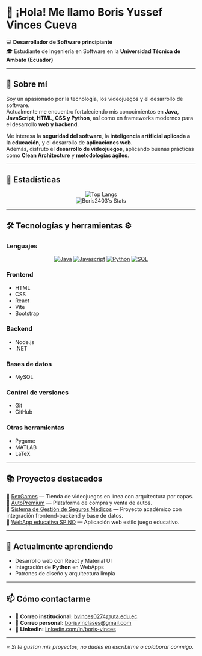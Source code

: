 # 👋 ¡Hola! Me llamo **Boris Yussef Vinces Cueva**

💻 **Desarrollador de Software principiante**  
🎓 Estudiante de Ingeniería en Software en la **Universidad Técnica de Ambato (Ecuador)**  

---

## 🚀 Sobre mí

Soy un apasionado por la tecnología, los videojuegos y el desarrollo de software.  
Actualmente me encuentro fortaleciendo mis conocimientos en **Java, JavaScript, HTML, CSS y Python**, así como en frameworks modernos para el desarrollo **web y backend**.  

Me interesa la **seguridad del software**, la **inteligencia artificial aplicada a la educación**, y el desarrollo de **aplicaciones web**.  
Además, disfruto el **desarrollo de videojuegos**, aplicando buenas prácticas como **Clean Architecture** y **metodologías ágiles**.

---

## 💼 Estadísticas

<div align="center">

![Top Langs](https://github-readme-stats.vercel.app/api/top-langs/?username=Boris2403&layout=compact&theme=tokyonight&border_radius=10&hide_border=false)  
![Boris2403's Stats](https://github-readme-stats.vercel.app/api?username=Boris2403&theme=tokyonight&show_icons=true&hide_border=false&count_private=true&border_radius=10)

</div>

---

## 🛠️ Tecnologías y herramientas ⚙️

### **Lenguajes**
<p align="center">
  <a href="#"><img alt="Java" src="https://img.shields.io/badge/Java-ED8B00?style=for-the-badge&logo=openjdk&logoColor=white"></a>
  <a href="#"><img alt="Javascript" src="https://img.shields.io/badge/JavaScript-323330?style=for-the-badge&logo=javascript&logoColor=F7DF1E"></a>
  <a href="#"><img alt="Python" src="https://img.shields.io/badge/Python-3776AB?style=for-the-badge&logo=python&logoColor=white"></a>
  <a href="#"><img alt="SQL" src="https://img.shields.io/badge/SQL-00758F?style=for-the-badge&logo=databricks&logoColor=white"></a>
</p>

### **Frontend**
- HTML  
- CSS  
- React  
- Vite  
- Bootstrap  

### **Backend**
- Node.js  
- .NET  

### **Bases de datos**
- MySQL  

### **Control de versiones**
- Git  
- GitHub  

### **Otras herramientas**
- Pygame  
- MATLAB  
- LaTeX  

---

## 📚 Proyectos destacados

🔹 [RexGames](https://github.com/Boris2403/RexGame) — Tienda de videojuegos en línea con arquitectura por capas.  
🔹 [AutoPremium](https://github.com/jonathan-jiron/Productos) — Plataforma de compra y venta de autos.  
🔹 [Sistema de Gestión de Seguros Médicos](https://github.com/MateoAuz/PlataformaSeguros) — Proyecto académico con integración frontend-backend y base de datos.  
🔹 [WebApp educativa SPINO](https://github.com/Boris2403/SPINO) — Aplicación web estilo juego educativo.

---

## 🌱 Actualmente aprendiendo

- Desarrollo web con React y Material UI  
- Integración de **Python** en WebApps  
- Patrones de diseño y arquitectura limpia  

---

## 📫 Cómo contactarme

- 📧 **Correo institucional:** bvinces0274@uta.edu.ec  
- 📧 **Correo personal:** borisvinclases@gmail.com  
- 💼 **LinkedIn:** [linkedin.com/in/boris-vinces](https://www.linkedin.com/in/boris-vinces-698296305)  

---

⭐ *Si te gustan mis proyectos, no dudes en escribirme o colaborar conmigo.*
